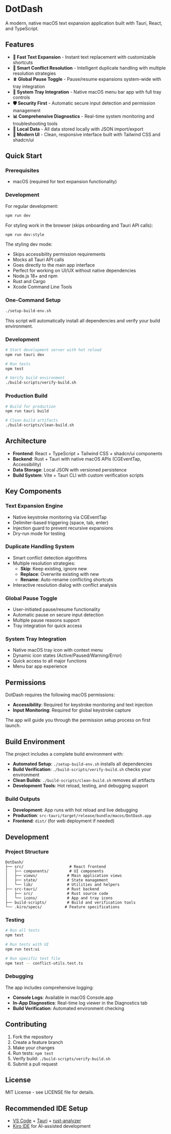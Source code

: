 # DotDash

A modern, native macOS text expansion application built with Tauri, React, and TypeScript.

## Features

- **🚀 Fast Text Expansion** - Instant text replacement with customizable shortcuts
- **🎯 Smart Conflict Resolution** - Intelligent duplicate handling with multiple resolution strategies
- **⏸️ Global Pause Toggle** - Pause/resume expansions system-wide with tray integration
- **🔧 System Tray Integration** - Native macOS menu bar app with full tray controls
- **🛡️ Security First** - Automatic secure input detection and permission management
- **📊 Comprehensive Diagnostics** - Real-time system monitoring and troubleshooting tools
- **💾 Local Data** - All data stored locally with JSON import/export
- **🎨 Modern UI** - Clean, responsive interface built with Tailwind CSS and shadcn/ui

## Quick Start

### Prerequisites

- macOS (required for text expansion functionality)

### Development

For regular development:
```bash
npm run dev
```

For styling work in the browser (skips onboarding and Tauri API calls):
```bash
npm run dev:style
```

The styling dev mode:
- Skips accessibility permission requirements
- Mocks all Tauri API calls
- Goes directly to the main app interface
- Perfect for working on UI/UX without native dependencies
- Node.js 18+ and npm
- Rust and Cargo
- Xcode Command Line Tools

### One-Command Setup

```bash
./setup-build-env.sh
```

This script will automatically install all dependencies and verify your build environment.

### Development

```bash
# Start development server with hot reload
npm run tauri dev

# Run tests
npm test

# Verify build environment
./build-scripts/verify-build.sh
```

### Production Build

```bash
# Build for production
npm run tauri build

# Clean build artifacts
./build-scripts/clean-build.sh
```

## Architecture

- **Frontend**: React + TypeScript + Tailwind CSS + shadcn/ui components
- **Backend**: Rust + Tauri with native macOS APIs (CGEventTap, Accessibility)
- **Data Storage**: Local JSON with versioned persistence
- **Build System**: Vite + Tauri CLI with custom verification scripts

## Key Components

### Text Expansion Engine
- Native keystroke monitoring via CGEventTap
- Delimiter-based triggering (space, tab, enter)
- Injection guard to prevent recursive expansions
- Dry-run mode for testing

### Duplicate Handling System
- Smart conflict detection algorithms
- Multiple resolution strategies:
  - **Skip**: Keep existing, ignore new
  - **Replace**: Overwrite existing with new
  - **Rename**: Auto-rename conflicting shortcuts
- Interactive resolution dialog with conflict analysis

### Global Pause Toggle
- User-initiated pause/resume functionality
- Automatic pause on secure input detection
- Multiple pause reasons support
- Tray integration for quick access

### System Tray Integration
- Native macOS tray icon with context menu
- Dynamic icon states (Active/Paused/Warning/Error)
- Quick access to all major functions
- Menu bar app experience

## Permissions

DotDash requires the following macOS permissions:

- **Accessibility**: Required for keystroke monitoring and text injection
- **Input Monitoring**: Required for global keystroke capture

The app will guide you through the permission setup process on first launch.

## Build Environment

The project includes a complete build environment with:

- **Automated Setup**: `./setup-build-env.sh` installs all dependencies
- **Build Verification**: `./build-scripts/verify-build.sh` checks your environment
- **Clean Builds**: `./build-scripts/clean-build.sh` removes all artifacts
- **Development Tools**: Hot reload, testing, and debugging support

### Build Outputs

- **Development**: App runs with hot reload and live debugging
- **Production**: `src-tauri/target/release/bundle/macos/DotDash.app`
- **Frontend**: `dist/` (for web deployment if needed)

## Development

### Project Structure

```
DotDash/
├── src/                    # React frontend
│   ├── components/         # UI components
│   ├── views/             # Main application views
│   ├── state/             # State management
│   └── lib/               # Utilities and helpers
├── src-tauri/             # Rust backend
│   ├── src/               # Rust source code
│   └── icons/             # App and tray icons
├── build-scripts/         # Build and verification tools
└── .kiro/specs/          # Feature specifications
```

### Testing

```bash
# Run all tests
npm test

# Run tests with UI
npm run test:ui

# Run specific test file
npm test -- conflict-utils.test.ts
```

### Debugging

The app includes comprehensive logging:

- **Console Logs**: Available in macOS Console.app
- **In-App Diagnostics**: Real-time log viewer in the Diagnostics tab
- **Build Verification**: Automated environment checking

## Contributing

1. Fork the repository
2. Create a feature branch
3. Make your changes
4. Run tests: `npm test`
5. Verify build: `./build-scripts/verify-build.sh`
6. Submit a pull request

## License

MIT License - see LICENSE file for details.

## Recommended IDE Setup

- [VS Code](https://code.visualstudio.com/) + [Tauri](https://marketplace.visualstudio.com/items?itemName=tauri-apps.tauri-vscode) + [rust-analyzer](https://marketplace.visualstudio.com/items?itemName=rust-lang.rust-analyzer)
- [Kiro IDE](https://kiro.ai) for AI-assisted development
